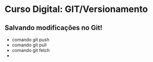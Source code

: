 # Curso Digital: GIT/Versionamento

## Salvando modificações no Git!

* comando git push
* comando git pull
* comando git fetch
* 
